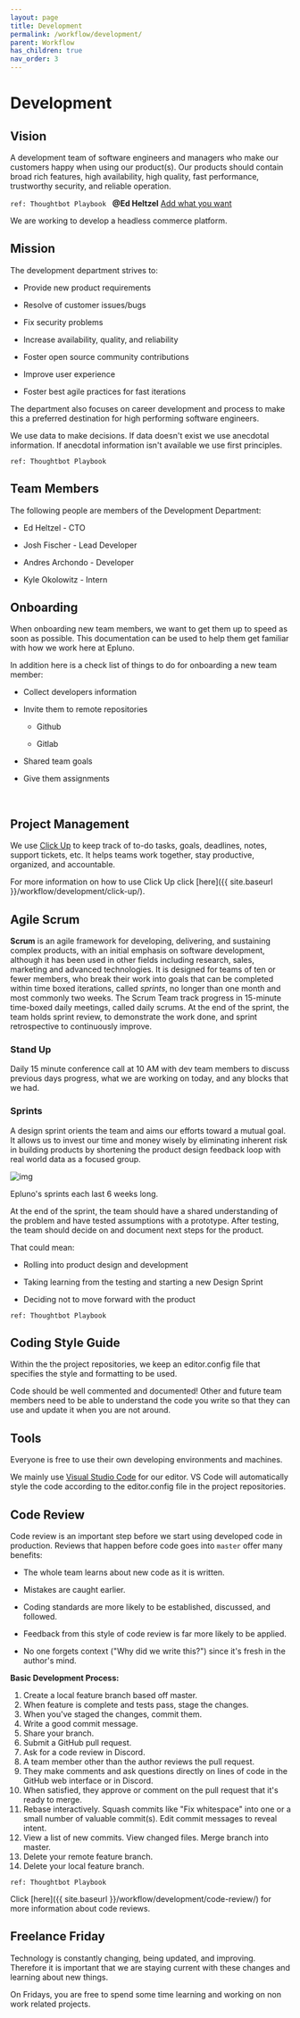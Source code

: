 ```yaml
---
layout: page
title: Development
permalink: /workflow/development/
parent: Workflow
has_children: true
nav_order: 3
---
```




# Development

## Vision

A development team of software engineers and managers who make our customers happy when using our product(s). Our products should contain broad rich features, high availability, high quality, fast performance, trustworthy security, and reliable operation.

`ref: Thoughtbot Playbook `  ﻿**@Ed Heltzel**﻿ ﻿[Add what you want](https://app.clickup.com/t/a0kgh4)﻿ 

We are working to develop a headless commerce platform.

## Mission

The development department strives to:

- Provide new product requirements

- Resolve of customer issues/bugs

- Fix security problems

- Increase availability, quality, and reliability

- Foster open source community contributions

- Improve user experience

- Foster best agile practices for fast iterations

The department also focuses on career development and process to make this a preferred destination for high performing software engineers.

We use data to make decisions. If data doesn't exist we use anecdotal information. If anecdotal information isn't available we use first principles.

`ref: Thoughtbot Playbook`

## Team Members

The following people are members of the Development Department:

- Ed Heltzel - CTO

- Josh Fischer - Lead Developer

- Andres Archondo - Developer

- Kyle Okolowitz - Intern

## Onboarding

When onboarding new team members, we want to get them up to speed as soon as possible. This documentation can be used to help them get familiar with how we work here at Epluno.

In addition here is a check list of things to do for onboarding a new team member:

- Collect developers information

- Invite them to remote repositories 

  - Github

  - Gitlab

- Shared team goals

- Give them assignments

​	

## Project Management

We use [Click Up](https://clickup.com/) to keep track of to-do tasks, goals, deadlines, notes, support tickets, etc. It helps teams work together, stay productive, organized, and accountable.

For more information on how to use Click Up click [here]({{ site.baseurl }}/workflow/development/click-up/).

## Agile Scrum

**Scrum** is an agile framework for developing, delivering, and sustaining complex products, with an initial emphasis on software development, although it has been used in other fields including research, sales, marketing and advanced technologies. It is designed for teams of ten or fewer members, who break their work into goals that can be completed within time boxed iterations, called *sprints*, no longer than one month and most commonly two weeks. The Scrum Team track progress in 15-minute time-boxed daily meetings, called daily scrums. At the end of the sprint, the team holds sprint review, to demonstrate the work done, and sprint retrospective to continuously improve.

### Stand Up

Daily 15 minute conference call at 10 AM with dev team members to discuss previous days progress, what we are working on today, and any blocks that we had.

### Sprints

A design sprint orients the team and aims our efforts toward a mutual goal. It allows us to invest our time and money wisely by eliminating inherent risk in building products by shortening the product design feedback loop with real world data as a focused group.

![img](https://t2232791.p.clickup-attachments.com/t2232791/abbb6b7a-8477-49a6-9a90-bccc652398bf/image.png)

Epluno's sprints each last 6 weeks long.

At the end of the sprint, the team should have a shared understanding of the problem and have tested assumptions with a prototype. After testing, the team should decide on and document next steps for the product. 

That could mean: 

- Rolling into product design and development 

- Taking learning from the testing and starting a new Design Sprint

- Deciding not to move forward with the product

`ref: Thoughtbot Playbook `

## Coding Style Guide

Within the the project repositories, we keep an editor.config file that specifies the style and formatting to be used.

Code should be well commented and documented! Other and future team members need to be able to understand the code you write so that they can use and update it when you are not around. 

## Tools

Everyone is free to use their own developing environments and machines.

We mainly use [Visual Studio Code](https://code.visualstudio.com/) for our editor. VS Code will automatically style the code according to the editor.config file in the project repositories.

## Code Review

Code review is an important step before we start using developed code in production. Reviews that happen before code goes into `master` offer many benefits:

- The whole team learns about new code as it is written.

- Mistakes are caught earlier.

- Coding standards are more likely to be established, discussed, and followed.

- Feedback from this style of code review is far more likely to be applied.

- No one forgets context ("Why did we write this?") since it's fresh in the author's mind.

**Basic Development Process:**

1. Create a local feature branch based off master.
2. When feature is complete and tests pass, stage the changes.
3. When you've staged the changes, commit them.
4. Write a good commit message.
5. Share your branch.
6. Submit a GitHub pull request.
7. Ask for a code review in Discord.
8. A team member other than the author reviews the pull request. 
9. They make comments and ask questions directly on lines of code in the GitHub web interface or in Discord.
10. When satisfied, they approve or comment on the pull request that it's ready to merge.
11. Rebase interactively. Squash commits like "Fix whitespace" into one or a small number of valuable commit(s). Edit commit messages to reveal intent.
12. View a list of new commits. View changed files. Merge branch into master.
13. Delete your remote feature branch.
14. Delete your local feature branch.

`ref: Thoughtbot Playbook`

Click [here]({{ site.baseurl }}/workflow/development/code-review/) for more information about code reviews.

## Freelance Friday

Technology is constantly changing, being updated, and improving. Therefore it is important that we are staying current with these changes and learning about new things. 

On Fridays, you are free to spend some time learning and working on non work related projects.